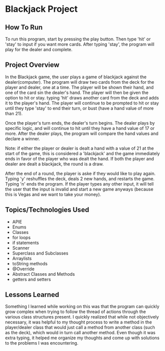 # Blackjack Project

## How To Run
To run this program, start by pressing the play button. Then type 'hit' or 'stay' to input if you want more cards. After typing 'stay', the program will play for the dealer and complete.

## Project Overview
In the Blackjack game, the user plays a game of blackjack against the dealer(computer). The program will draw two cards from the deck for the player and dealer, one at a time. The player will be shown their hand, and one of the card sin the dealer's hand. The player will then be given the option to hit or stay. typing 'hit' draws another card from the deck and adds it to the player's hand. The player will continue to be prompted to hit or stay until they type 'stay' to end their turn, or bust (have a hand value of more than 21). 

Once the player's turn ends, the dealer's turn begins. The dealer plays by specific logic, and will continue to hit until they have a hand value of 17 or more. After the dealer plays, the program will compare the hand values and declare a winner.

Note: if either the player or dealer is dealt a hand with a value of 21 at the start of the game, this is considered a 'blackjack' and the game immediately ends in favor of the player who was dealt the hand. If both the player and dealer are dealt a blackjack, the round is a draw.

After the end of a round, the player is aske if they would like to play again. Typing 'y' reshuffles the deck, deals 2 new hands, and restarts the game. Typing 'n' ends the program. If the player types any other input, it will tell the user that the input is invalid and start a new game anyways (because this is Vegas and we want to take your money).

## Topics/Technologies Used
- APIE
- Enums
- Classes
- for loops
- if statements
- Scanner
- Superclass and Subclasses
- Arraylists
- toString methods
- @Override
- Abstract Classes and Methods
- getters and setters

## Lessons Learned
Something I learned while working on this was that the program can quickly grow complex when trying to follow the thread of actions through the various class structures present. I quickly realized that while not objectively necessary, it was helpful to my thought process to write a method in the player/dealer class that would just call a method from another class (such as the deck), which would in turn call another method. Even though it was extra typing, it helped me organize my thoughts and come up with solutions to the problems I was encountering. 